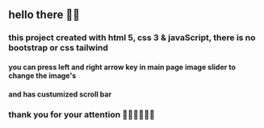 ## hello there 👋🏻
### this project created with html 5, css 3 & javaScript, there is no bootstrap or css tailwind
#### you can press left and right arrow key in main page image slider to change the image's
#### and has custumized scroll bar
### thank you for your attention 🙏🏻🙏🏻🙏🏻
